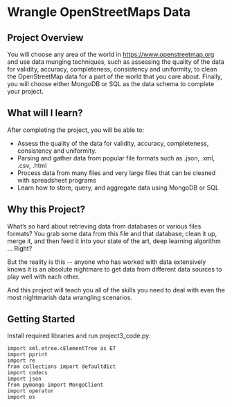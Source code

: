 # Wrangle OpenStreetMaps Data

## Project Overview
You will choose any area of the world in https://www.openstreetmap.org and use data munging techniques, such as assessing the quality of the data for validity, accuracy, completeness, consistency and uniformity, to clean the OpenStreetMap data for a part of the world that you care about. Finally, you will choose either MongoDB or SQL as the data schema to complete your project.

## What will I learn?
After completing the project, you will be able to:
* Assess the quality of the data for validity, accuracy, completeness, consistency and uniformity.
* Parsing and gather data from popular file formats such as .json, .xml, .csv, .html
* Process data from many files and very large files that can be cleaned with spreadsheet programs
* Learn how to store, query, and aggregate data using MongoDB or SQL

## Why this Project?
What’s so hard about retrieving data from databases or various files formats? You grab some data from this file and that database, clean it up, merge it, and then feed it into your state of the art, deep learning algorithm … Right?

But the reality is this -- anyone who has worked with data extensively knows it is an absolute nightmare to get data from different data sources to play well with each other.

And this project will teach you all of the skills you need to deal with even the most nightmarish data wrangling scenarios.

## Getting Started
Install required libraries and run project3_code.py:  
```
import xml.etree.cElementTree as ET  
import pprint  
import re  
from collections import defaultdict  
import codecs  
import json  
from pymongo import MongoClient  
import operator  
import os
```
